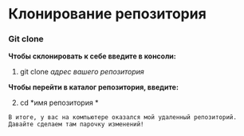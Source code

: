 # Клонирование репозитория


### Git clone 

**Чтобы склонировать к себе введите в консоли:**

1. git clone *адрес вашего репозитория*  

**Чтобы перейти в каталог репозитория, введите:**

2. cd *имя репозитория *

```
В итоге, у вас на компьютере оказался мой удаленный репозиторий. Давайте сделаем там парочку изменений!


